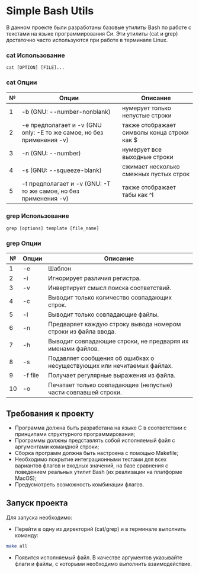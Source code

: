 # Simple Bash Utils

В данном проекте были разработаны базовые утилиты Bash по работе с текстами на языке программирования Си. Эти утилиты (cat и grep) достаточно часто используются при работе в терминале Linux. 

### cat Использование

`cat [OPTION] [FILE]...`

### cat Опции

| №   | Опции                                                                 | Описание                                    |
| --- | --------------------------------------------------------------------- | ------------------------------------------- |
| 1   | -b (GNU: --number-nonblank)                                           | нумерует только непустые строки             |
| 2   | -e предполагает и -v (GNU only: -E то же самое, но без применения -v) | также отображает символы конца строки как $ |
| 3   | -n (GNU: --number)                                                    | нумерует все выходные строки                |
| 4   | -s (GNU: --squeeze-blank)                                             | сжимает несколько смежных пустых строк      |
| 5   | -t предполагает и -v (GNU: -T то же самое, но без применения -v)      | также отображает табы как ^I                |

### grep Использование

`grep [options] template [file_name]`

### grep Опции

| №   | Опции   | Описание                                                               |
| --- | ------- | ---------------------------------------------------------------------- |
| 1   | -e      | Шаблон                                                                 |
| 2   | -i      | Игнорирует различия регистра.                                          |
| 3   | -v      | Инвертирует смысл поиска соответствий.                                 |
| 4   | -c      | Выводит только количество совпадающих строк.                           |
| 5   | -l      | Выводит только совпадающие файлы.                                      |
| 6   | -n      | Предваряет каждую строку вывода номером строки из файла ввода.         |
| 7   | -h      | Выводит совпадающие строки, не предваряя их именами файлов.            |
| 8   | -s      | Подавляет сообщения об ошибках о несуществующих или нечитаемых файлах. |
| 9   | -f file | Получает регулярные выражения из файла.                                |
| 10  | -o      | Печатает только совпадающие (непустые) части совпавшей строки.         |


## Требования к проекту

- Программа должна быть разработана на языке C в соответствии с принципами структурного программирования;
- Программы должны представлять собой исполняемый файл с аргументами командной строки;
- Сборка программ должна быть настроена с помощью Makefile;
- Необходимо покрытие интеграционными тестами для всех вариантов флагов и входных значений, на базе сравнения с поведением реальных утилит Bash (их реализации на платформе MacOS);
- Предусмотреть возможность комбинации флагов.

## Запуск проекта

Для запуска необходимо:
- Перейти в одну из директорий (cat/grep) и в терминале выполнить команду:
```bash
make all
```
- Появится исполняемый файл. В качестве аргументов указывайте флаги и файлы, с которыми необходимо выполнить взаимодействие.